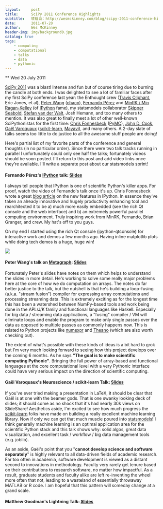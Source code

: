 ```yaml
---
layout:     post
title:      SciPy 2011 Conference Highlights
subtitle:   转载自：http://wesmckinney.com/blog/scipy-2011-conference-highlights/
date:       2011-07-20
author:     Wes McKinney
header-img: img/background0.jpg
catalog: true
tags:
    - computing
    - computational
    - talks
    - data
    - pythonic
---
```






** Wed 20 July 2011

 

[SciPy 2011](http://conference.scipy.org/scipy2011) was a blast! Intense and fun but of course tiring due to burning the candle at both ends. I was delighted to see a lot of familiar faces after my first SciPy conference last year: the Enthought crew ([Travis Oliphant](http://twitter.com/#!/teoliphant), Eric Jones, et al), [Peter Wang](http://twitter.com/#!/pwang) ([chaco](http://code.enthought.com/chaco)), [Fernando Pérez](http://fperez.org/) and [MinRK / Min Ragan-Kelley](http://twitter.com/#!/minrk) (of [IPython](http://ipython.org/) fame), my statsmodels collaborator [Skipper Seabold](http://twitter.com/#!/jseabold), [Stefan van der Walt](http://mentat.za.net/), Josh Hemann, and too many others to mention. It was also great to finally meet a lot of other well-known SciPythonistas for the first time: [Chris Fonnesbeck](http://twitter.com/#!/fonnesbeck) ([PyMC](http://code.google.com/p/pymc)), [John D. Cook](http://twitter.com/#!/JohnDCook), [Gaël Varoquaux](http://gael-varoquaux.info/) ([scikit-learn](http://scikit-learn.sourceforge.net/stable), [Mayavi](http://code.enthought.com/projects/mayavi)), and many others. A 2-day slate of talks seems too little to do justice to all the awesome stuff people are doing!

Here's partial list of my favorite parts of the conference and general thoughts (in no particular order). Since there were two talk tracks running in parallel I unfortunately could only see half the talks; fortunately videos should be soon posted. I'll return to this post and add video links once they're available. I'll write a separate post about our statsmodels sprint!

#### **Fernando Pérez's [IPython](http://ipython.org/.) talk: [Slides](http://fperez.org/talks/1107_ipython_scipy.pdf)**

I always tell people that IPython is one of scientific Python's killer apps. For proof, watch the video of Fernando's talk once it's up. Chris Fonnesbeck wrote a great [blog article](http://stronginference.com/weblog/2011/7/15/innovations-in-ipython.html) on the new features in IPython. In essence they've taken an already innovative and hugely productivity enhancing tool and rearchitected it to be a) much more easily embedded (see the rich Qt console and the web interface) and b) an extremely powerful parallel computing environment. Truly inspiring work from MinRK, Fernando, Brian Granger, and crew. My hat's off to you guys.

On my end I started using the rich Qt console (ipython-qtconsole) for interactive work and demos a few months ago. Having inline matplotlib plots while doing tech demos is a huge, huge win!

![](http://wesmckinney.com/blog/images/ipython-qtconsole.png)


#### **Peter Wang's talk on [Metagraph](http://metagraph.org/): [Slides](http://metagraph.org/metagraph_scipy2011.pdf)**

Fortunately Peter's slides have notes on them which helps to understand the slides in more detail. He's working to solve some really major problems here at the core of how we do computation on arrays. The notes do far better justice to the talk, but the nutshell is that he's building a loop-fusing (a.k.a. "stream fusion") compiler for expressing array computations and processing streaming data. This is extremely exciting as for the longest time this has been a watershed between NumPy-based tools and work being done in the APL/J/K family and functional languages like Haskell. Especially for big data / streaming data applications, a "fusing" compiler / VM will eliminate loops and enable the program to make only single passes over the data as opposed to multiple passes as commonly happens now. This is related to Python projects like [numexpr](http://code.google.com/p/numexpr) and [Theano](http://deeplearning.net/software/theano) (which are also worth checking out).

The extent of what's possible with these kinds of ideas is a bit hard to grok but I'm very much looking forward to seeing how this project develops over the coming 6 months. As he says **"The goal is to make scientiﬁc computing Pythonic"**. Bringing the full power of array-based and functional languages at the core computational level with a very Pythonic interface could have very serious impact on the direction of scientific computing.

#### **Gaël Varoquaux's Neuroscience / scikit-learn Talk: [Slides](http://www.slideshare.net/GaelVaroquaux/python-for-brain-mining-neuroscience-with-state-of-the-art-machine-learning-and-data-visualization)**

If you've ever tried making a presentation in LaTeX, it should be clear that Gaël is at one with the beamer gods. That is one swanky looking deck of slides; it should come as no shock that it's had nearly 30k views on SlideShare! Aesthetics aside, I'm excited to see how much progress the [scikit-learn](http://scikit-learn.sourceforge.net/stable) folks have made on building a really excellent machine learning library. Now if only we can get that much muscle poured into [statsmodels](http://statsmodels.sourceforge.net/)! I think generally machine learning is an optimal application area for the scientific Python stack and this talk shows why: solid algos, great data visualization, and excellent task / workflow / big data management tools (e.g. joblib).

As an aside, Gaël's point that you "**cannot develop science and software separately**" is highly relevant to all data-driven fields of academic research. Far too often in academia, software development is viewed as a distant second to innovations in methodology. Faculty very rarely get tenure based on their contributions to research software, no matter how impactful. As a result, graduate students and faculty alike are left re-inventing the wheel more often that not, leading to a wasteland of essentially throwaway MATLAB or R code. I am hopeful that this pattern will someday change at a grand scale.

#### Matthew Goodman's Lightning Talk: [Slides](http://dl.dropbox.com/u/4525748/light-talk.pdf)
